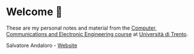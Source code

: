 # Welcome 👋
These are my personal notes and material from the [Computer, Communications and Electronic Engineering course](https://offertaformativa.unitn.it/en/L/ice-computer-communications-electronic-engineering) at [Università di Trento](https://www.unitn.it/).

Salvatore Andaloro - [Website](https://sasso.dev)
